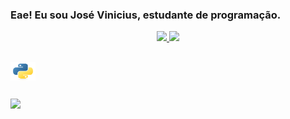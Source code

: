 ### Eae! Eu sou José Vinicius, estudante de programação.


<div align="center">
  <a href="https://github.com/sillvv">
  <img height="180em" src="https://github-readme-stats.vercel.app/api?username=sillvv&show_icons=True&theme=dark&include_all_commits=true&count_private=true"/>
  <img height="180em" src="https://github-readme-stats.vercel.app/api/top-langs/?username=sillvv&layout=compact&langs_count=7&theme=dark"/>
</div>

##

</div>
  <img align="center" alt="Rafa-Python" height="30" width="40" src="https://raw.githubusercontent.com/devicons/devicon/master/icons/python/python-original.svg">
</div>

##

</div>
  <a href="https://www.linkedin.com/in/josesillvv" target="_blank"><img src="https://img.shields.io/badge/-LinkedIn-%230077B5?style=for-the-badge&logo=linkedin&logoColor=white" target="_blank"></a> 
</div>

